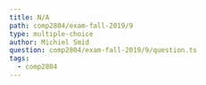 ```yaml
---
title: N/A
path: comp2804/exam-fall-2019/9
type: multiple-choice
author: Michiel Smid
question: comp2804/exam-fall-2019/9/question.ts
tags:
  - comp2804
---
```

